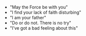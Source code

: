 * "May the Force be with you" 
* "I find your lack of faith disturbing"
* "I am your father"
* "Do or do not. There is no try"
* "I’ve got a bad feeling about this"
